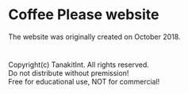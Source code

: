 # Coffee Please website

The website was originally created on October 2018.
#
Copyright(c) TanakitInt. All rights reserved.<br/>
Do not distribute without premission!<br/>
Free for educational use, NOT for commercial!
